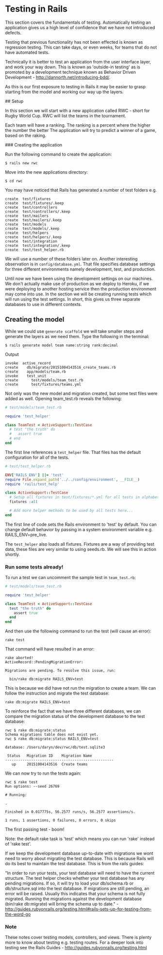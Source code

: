 # Testing in Rails

This section covers the fundamentals of testing. Automatically testing an application gives us a high level of confidence that we have not introduced defects. 

Testing that previous functionality has not been effected is known as regression testing. This can take days, or even weeks, for teams that do not have automated tests. 

Technically it is better to test an application from the user interface layer, and work your way down. This is known as 'outside-in testing' as is promoted by a development technique known as Behavior Driven Development - http://dannorth.net/introducing-bdd/. 

As this is our first exposure to testing in Rails it may be easier to grasp starting from the model and working our way up the layers.

## Setup

In this section we will start with a new application called RWC - short for Rugby World Cup. RWC will list the teams in the tournament. 

Each team will have a ranking. The ranking is a percent where the higher the number the better The application will try to predict a winner of a game, based on the raking.

### Creating the application 

Run the following command to create the application:

```
$ rails new rwc
```

Move into the new applications directory:
```
$ cd rwc
```

You may have noticed that Rails has generated a number of test folders e.g.

```
create  test/fixtures
create  test/fixtures/.keep
create  test/controllers
create  test/controllers/.keep
create  test/mailers
create  test/mailers/.keep
create  test/models
create  test/models/.keep
create  test/helpers
create  test/helpers/.keep
create  test/integration
create  test/integration/.keep
create  test/test_helper.rb

```

We will use a number of these folders later on. Another interesting observation is in `config/database.yml`. That file specifies database settings for three different environments namely development, test, and production. 

Until now we have been using the development settings on our machines. We don't actually make use of production as we deploy to Heroku, if we were deploying to another hosting service then the production environment may come into use. In the section we will be creating running tests which will run using the test settings. In short, this gives us three separate databases to use in different contexts.


## Creating the model

While we could use `generate scaffold` we will take smaller steps and generate the layers as we need them. Type the following in the terminal:

```
$ rails generate model team name:string rank:decimal
```
Output

```
invoke  active_record
create    db/migrate/20151004143516_create_teams.rb
create    app/models/team.rb
invoke    test_unit
create      test/models/team_test.rb
create      test/fixtures/teams.yml
```

Not only was the new model and migration created, but some test files were added as well. Opening team_test.rb reveals the following:

```ruby
# test/models/team_test.rb

require 'test_helper'

class TeamTest < ActiveSupport::TestCase
  # test "the truth" do
  #   assert true
  # end
end
``` 

The first line references a `test_helper` file. That files has the default configuration for all of the tests. 

```ruby
# test/test_helper.rb

ENV['RAILS_ENV'] ||= 'test'
require File.expand_path('../../config/environment', __FILE__)
require 'rails/test_help'

class ActiveSupport::TestCase
  # Setup all fixtures in test/fixtures/*.yml for all tests in alphabetical order.
  fixtures :all

  # Add more helper methods to be used by all tests here...
end
```

The first line of code sets the Rails environment to 'test' by default. You can change default behavior by passing in a system environment variable e.g. RAILS_ENV=pre_live.

The `test_helper` also loads all fixtures. Fixtures are a way of providing test data, these files are very similar to using seeds.rb. We will see this in action shortly.

### Run some tests already!

To run a test we can uncomment the sample test in `team_test.rb`:

```ruby
# test/models/team_test.rb

require 'test_helper'

class TeamTest < ActiveSupport::TestCase
  test "the truth" do
    assert true
  end
end
```  


And then use the following command to run the test (will cause an error):

```
rake test
```

That command will have resulted in an error:

```
rake aborted!
ActiveRecord::PendingMigrationError: 

Migrations are pending. To resolve this issue, run:

  bin/rake db:migrate RAILS_ENV=test

```

This is because we did have not run the migration to create a team. We can follow the instruction and migrate the test database:

```
rake db:migrate RAILS_ENV=test
``` 

To reinforce the fact that we have three different databases, we can compare the migration status of the development database to the test database:

```
rwc $ rake db:migrate:status
Schema migrations table does not exist yet.
rwc $ rake db:migrate:status RAILS_ENV=test

database: /Users/daryn/dev/rwc/db/test.sqlite3

 Status   Migration ID    Migration Name
--------------------------------------------------
   up     20151004143516  Create teams

```

 We can now try to run the tests again:

```
rwc $ rake test
Run options: --seed 26769

# Running:

.

Finished in 0.017775s, 56.2577 runs/s, 56.2577 assertions/s.

1 runs, 1 assertions, 0 failures, 0 errors, 0 skips

```

The first passing test - boom!

Note: the default rake task is 'test' which means you can run 'rake' instead of 'rake test'.

If we keep the development database up-to-date with migrations we wont need to worry about migrating the test database. This is because Rails will do its best to maintain the test database. This is from the rails guides:

"In order to run your tests, your test database will need to have the current structure. The test helper checks whether your test database has any pending migrations. If so, it will try to load your db/schema.rb or db/structure.sql into the test database. If migrations are still pending, an error will be raised. Usually this indicates that your schema is not fully migrated. Running the migrations against the development database (bin/rake db:migrate) will bring the schema up to date." - http://guides.rubyonrails.org/testing.html#rails-sets-up-for-testing-from-the-word-go


### Note

These notes cover testing models, controllers, and views. There is plenty more to know about testing e.g. testing routes. For a deeper look into testing see the Rails Guides - http://guides.rubyonrails.org/testing.html





